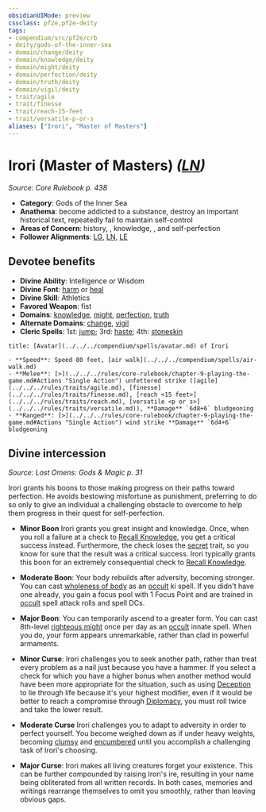 ```yaml
---
obsidianUIMode: preview
cssclass: pf2e,pf2e-deity
tags:
- compendium/src/pf2e/crb
- deity/gods-of-the-inner-sea
- domain/change/deity
- domain/knowledge/deity
- domain/might/deity
- domain/perfection/deity
- domain/truth/deity
- domain/vigil/deity
- trait/agile
- trait/finesse
- trait/reach-15-feet
- trait/versatile-p-or-s
aliases: ["Irori", "Master of Masters"]
---
```

# Irori (Master of Masters) *([LN](../../../Rules/traits/lawful-neutral-b1.md))*  
*Source: Core Rulebook p. 438*  

- **Category**: Gods of the Inner Sea
- **Anathema**: become addicted to a substance, destroy an important historical text, repeatedly fail to maintain self-control
- **Areas of Concern**: history, , knowledge, , and self-perfection
- **Follower Alignments**: [LG](../../../Rules/traits/lawful-goo-b1.md), [LN](../../../Rules/traits/lawful-neutral-b1.md), [LE](../../../Rules/traits/lawful-evil-b1.md)

## Devotee benefits

- **Divine Ability**: Intelligence or Wisdom
- **Divine Font**: [harm](../../spells/harm.md) or [heal](../../spells/heal.md)
- **Divine Skill**: Athletics
- **Favored Weapon**: fist
- **Domains**: [knowledge](../domains.md#Knowledge), [might](../domains.md#Might), [perfection](../domains.md#Perfection), [truth](../domains.md#Truth)
- **Alternate Domains**: [change](../domains.md#Change), [vigil](../domains.md#Vigil)
- **Cleric Spells**: 1st: [jump](../../spells/jump.md); 3rd: [haste](../../spells/haste.md); 4th: [stoneskin](../../spells/stoneskin.md)

```ad-embed-avatar
title: [Avatar](../../../compendium/spells/avatar.md) of Irori

- **Speed**: Speed 80 feet, [air walk](../../../compendium/spells/air-walk.md)
- **Melee**: [>](../../../rules/core-rulebook/chapter-9-playing-the-game.md#Actions "Single Action") unfettered strike ([agile](../../../rules/traits/agile.md), [finesse](../../../rules/traits/finesse.md), [reach <15 feet>](../../../rules/traits/reach.md), [versatile <p or s>](../../../rules/traits/versatile.md)), **Damage** `6d8+6` bludgeoning
- **Ranged**: [>](../../../rules/core-rulebook/chapter-9-playing-the-game.md#Actions "Single Action") wind strike **Damage** `6d4+6` bludgeoning
```

## Divine intercession
*Source: Lost Omens: Gods & Magic p. 31*

Irori grants his boons to those making progress on their paths toward perfection. He avoids bestowing misfortune as punishment, preferring to do so only to give an individual a challenging obstacle to overcome to help them progress in their quest for self-perfection.

- **Minor Boon** Irori grants you great insight and knowledge. Once, when you roll a failure at a check to [Recall Knowledge](../../../Rules/actions/recall-knowledge.md), you get a critical success instead. Furthermore, the check loses the [secret](../../../Rules/traits/secret.md) trait, so you know for sure that the result was a critical success. Irori typically grants this boon for an extremely consequential check to [Recall Knowledge](../../../Rules/actions/recall-knowledge.md).
- **Moderate Boon**: Your body rebuilds after adversity, becoming stronger. You can cast [wholeness of body](../../spells/wholeness-of-body.md) as an [occult](../../../Rules/traits/occult.md) ki spell. If you didn't have one already, you gain a focus pool with 1 Focus Point and are trained in [occult](../../../Rules/traits/occult.md) spell attack rolls and spell DCs.
- **Major Boon**: You can temporarily ascend to a greater form. You can cast 8th-level [righteous might](../../spells/righteous-might.md) once per day as an [occult](../../../Rules/traits/occult.md) innate spell. When you do, your form appears unremarkable, rather than clad in powerful armaments.

- **Minor Curse**: Irori challenges you to seek another path, rather than treat every problem as a nail just because you have a hammer. If you select a check for which you have a higher bonus when another method would have been more appropriate for the situation, such as using [Deception](../../skills.md#Deception) to lie through life because it's your highest modifier, even if it would be better to reach a compromise through [Diplomacy](../../skills.md#Diplomacy), you must roll twice and take the lower result.
- **Moderate Curse** Irori challenges you to adapt to adversity in order to perfect yourself. You become weighed down as if under heavy weights, becoming [clumsy](../../../Rules/conditions.md#Clumsy) and [encumbered](../../../Rules/conditions.md#Encumbered) until you accomplish a challenging task of Irori's choosing.
- **Major Curse**: Irori makes all living creatures forget your existence. This can be further compounded by raising Irori's ire, resulting in your name being obliterated from all written records. In both cases, memories and writings rearrange themselves to omit you smoothly, rather than leaving obvious gaps.
